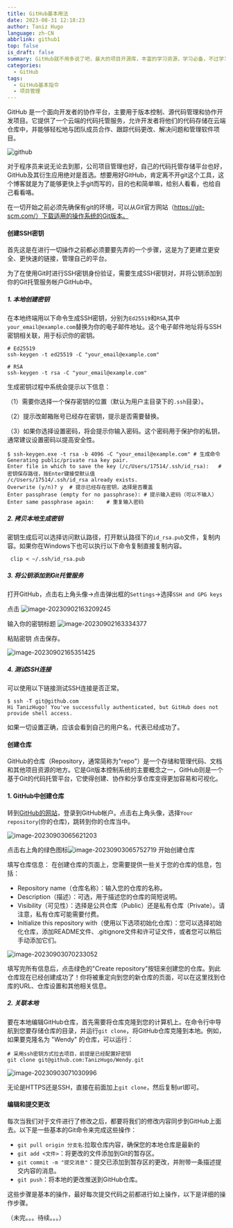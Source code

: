 ```yaml
---
title: GitHub基本用法
date: 2023-08-31 12:18:23
author: Taniz Hugo
language: zh-CN
abbrlink: github1
top: false
is_draft: false
summary: GitHub就不用多说了吧，最大的项目开源库，丰富的学习资源，学习必备，不过学习之前也要学会工具啊，不然光看书不会记笔记怎么行
categories: 
  - GitHub
tags:
  - GitHub基本指令
  - 项目管理
---
```




GitHub 是一个面向开发者的协作平台，主要用于版本控制、源代码管理和协作开发项目。它提供了一个云端的代码托管服务，允许开发者将他们的代码存储在云端仓库中，并能够轻松地与团队成员合作、跟踪代码更改、解决问题和管理软件项目。

![github](https://s2.loli.net/2023/09/02/hemvJ1UzcTCqxoA.png)

对于程序员来说无论去到那，公司项目管理也好，自己的代码托管存储平台也好，GitHub及其衍生应用绝对是首选。想要用好GitHub，肯定离不开git这个工具，这个博客就是为了能够更快上手git而写的，目的也和简单嘛，给别人看看，也给自己看看咯。

在一切开始之前必须先确保有git的环境，可以从Git官方网站（https://git-scm.com/）下载适用的操作系统的Git版本。

#### 创建SSH密钥

首先这是在进行一切操作之前都必须要要先弄的一个步骤，这是为了更建立更安全、更快速的链接，管理自己的平台。

为了在使用Git时进行SSH密钥身份验证，需要生成SSH密钥对，并将公钥添加到你的Git托管服务帐户GitHub中。

##### 1. 本地创建密钥

在本地终端用以下命令生成SSH密钥，分别为`Ed25519`和`RSA`,其中`your_email@example.com`替换为你的电子邮件地址。这个电子邮件地址将与SSH密钥相关联，用于标识你的密钥。

```shell
# Ed25519
ssh-keygen -t ed25519 -C "your_email@example.com"

# RSA
ssh-keygen -t rsa -C "your_email@example.com"

```

生成密钥过程中系统会提示以下信息：

（1）需要你选择一个保存密钥的位置（默认为用户主目录下的`.ssh`目录）。

（2）提示改邮箱账号已经存在密钥，提示是否需要替换。

（3）如果你选择设置密码，将会提示你输入密码。这个密码用于保护你的私钥，通常建议设置密码以提高安全性。

```shell
$ ssh-keygen.exe -t rsa -b 4096 -C "your_email@example.com"	# 生成命令
Generating public/private rsa key pair.
Enter file in which to save the key (/c/Users/17514/.ssh/id_rsa):	# 密钥保存路径，按Enter键接受默认值
/c/Users/17514/.ssh/id_rsa already exists.	
Overwrite (y/n)? y	# 提示已经存在密钥，选择是否覆盖
Enter passphrase (empty for no passphrase):	# 提示输入密码（可以不输入）
Enter same passphrase again:	# 重复输入密码

```

##### 2. 拷贝本地生成密钥

密钥生成后可以选择访问默认路径，打开默认路径下的`id_rsa.pub`文件，复制内容。如果你在Windows下也可以执行以下命令复制直接复制内容。

```shell
 clip < ~/.ssh/id_rsa.pub
```

##### 3. 将公钥添加到Git托管服务

打开GitHub，点击右上角头像->点击弹出框的`Settings`->选择`SSH and GPG keys`

点击 ![image-20230902163209245](https://s2.loli.net/2023/09/02/K7ioDvPMx5tYOwB.png) 

输入你的密钥标题 ![image-20230902163334377](https://s2.loli.net/2023/09/02/u6GjDc7eJPN59wE.png)

粘贴密钥 点击保存。

![image-20230902165351425](https://s2.loli.net/2023/09/02/ukKpniljhzbIfmG.png)

##### 4. 测试SSH连接

可以使用以下链接测试SSH连接是否正常。

```shell
$ ssh -T git@github.com
Hi TanizHugo! You've successfully authenticated, but GitHub does not provide shell access.

```

如果一切设置正确，应该会看到自己的用户名，代表已经成功了。

#### 创建仓库

GitHub的仓库（Repository，通常简称为"repo"）是一个存储和管理代码、文档和其他项目资源的地方。它是Git版本控制系统的主要概念之一，GitHub则是一个基于Git的代码托管平台，它使得创建、协作和分享仓库变得更加容易和可视化。

#### 1. GitHub中创建仓库

 转到[GitHub的网站](https://github.com/)，登录到GitHub帐户。点击右上角头像，选择`Your repository`(你的仓库)，跳转到你的仓库当中。

![image-20230903065621203](https://s2.loli.net/2023/09/03/wAzt5brIOlsxq2V.png)

点击右上角的绿色图标![image-20230903065752719](https://s2.loli.net/2023/09/03/AiTXd4FyagUw7Ph.png) 开始创建仓库



填写仓库信息： 在创建仓库的页面上，您需要提供一些关于您的仓库的信息，包括：

- Repository name（仓库名称）：输入您的仓库的名称。
- Description（描述）：可选，用于描述您的仓库的简短说明。
- Visibility（可见性）：选择是公共仓库（Public）还是私有仓库（Private）。请注意，私有仓库可能需要付费。
- Initialize this repository with（使用以下选项初始化仓库）：您可以选择初始化仓库，添加README文件、.gitignore文件和许可证文件，或者您可以稍后手动添加它们。

![image-20230903070233052](https://s2.loli.net/2023/09/03/KmzCykLSfQVtBbr.png)

填写完所有信息后，点击绿色的"Create repository"按钮来创建您的仓库。到此仓库现在已经创建成功了！你将被重定向到您的新仓库的页面，可以在这里找到仓库的URL、仓库设置和其他相关信息。

##### 2. 关联本地

要在本地编辑GitHub仓库，首先需要将仓库克隆到您的计算机上。在命令行中导航到您要存储仓库的目录，并运行`git clone`，将GitHub仓库克隆到本地。例如，如果要克隆名为 "Wendy" 的仓库，可以运行：

```shell
# 采用ssh密钥方式拉去项目，前提是已经配置好密钥
git clone git@github.com:TanizHugo/Wendy.git

```

![image-20230903071030996](https://s2.loli.net/2023/09/03/l4qI6OnBcupS2Ak.png)

无论是HTTPS还是SSH，直接在前面加上`git clone`，然后复制url即可。



#### 编辑和提交更改

每次当我们对于文件进行了修改之后，都要将我们的修改内容同步到GitHub上面去。以下是一些基本的Git命令来完成这些操作：

- `git pull origin 分支名`:拉取仓库内容，确保您的本地仓库是最新的
- `git add <文件>`：将更改的文件添加到Git的暂存区。
- `git commit -m "提交消息"`：提交已添加到暂存区的更改，并附带一条描述提交内容的消息。
- `git push`：将本地的更改推送到GitHub仓库。

这些步骤是基本的操作，最好每次提交代码之前都进行如上操作，以下是详细的操作步骤。





（未完。。。待续。。。）

